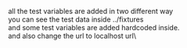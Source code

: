 all the test variables are added in two different way\
you can see the test data inside ../fixtures\
and some test variables are added hardcoded inside.\
and also change the url to localhost url\

